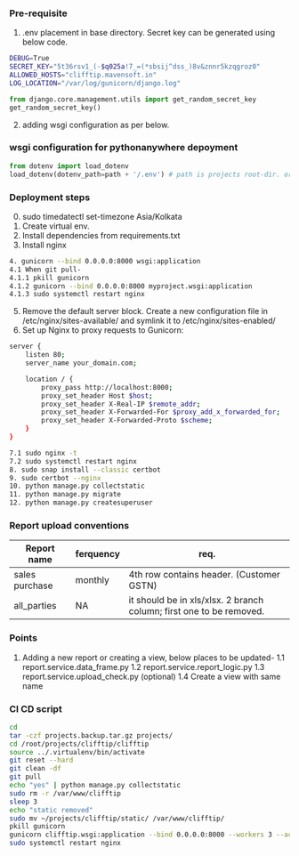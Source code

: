 ### Pre-requisite
1. .env placement in base directory. Secret key can be generated using below code.

```bash
DEBUG=True
SECRET_KEY="5t36rsv1_(-$q025a!7_=(*sbsij^dss_)8v&znnr5kzqgroz0"
ALLOWED_HOSTS="clifftip.mavensoft.in"
LOG_LOCATION="/var/log/gunicorn/django.log"

```
```python
from django.core.management.utils import get_random_secret_key  
get_random_secret_key()
```

2. adding wsgi configuration as per below.
### wsgi configuration for pythonanywhere depoyment

```python
from dotenv import load_dotenv
load_dotenv(dotenv_path=path + '/.env') # path is projects root-dir. or base-dir.
```


### Deployment steps
0. sudo timedatectl set-timezone Asia/Kolkata
1. Create virtual env.
2. Install dependencies from requirements.txt
3. Install nginx
```bash
4. gunicorn --bind 0.0.0.0:8000 wsgi:application
4.1 When git pull- 
4.1.1 pkill gunicorn
4.1.2 gunicorn --bind 0.0.0.0:8000 myproject.wsgi:application
4.1.3 sudo systemctl restart nginx
```
5. Remove the default server block. Create a new configuration file in /etc/nginx/sites-available/ and symlink it to /etc/nginx/sites-enabled/
6. Set up Nginx to proxy requests to Gunicorn:
```bash
server {
    listen 80;
    server_name your_domain.com;

    location / {
        proxy_pass http://localhost:8000;
        proxy_set_header Host $host;
        proxy_set_header X-Real-IP $remote_addr;
        proxy_set_header X-Forwarded-For $proxy_add_x_forwarded_for;
        proxy_set_header X-Forwarded-Proto $scheme;
    }
}
```
```bash
7.1 sudo nginx -t
7.2 sudo systemctl restart nginx
8. sudo snap install --classic certbot
9. sudo certbot --nginx
10. python manage.py collectstatic
11. python manage.py migrate
12. python manage.py createsuperuser
```

### Report upload conventions
|Report name|ferquency|req.|
|-|-|-|
|sales purchase|monthly|4th row contains header. (Customer GSTN)|
|all_parties|NA|it should be in xls/xlsx. 2 branch column; first one to be removed.|


### Points
1. Adding a new report or creating a view, below places to be updated-
1.1 report.service.data_frame.py
1.2 report.service.report_logic.py
1.3 report.service.upload_check.py (optional)
1.4 Create a view with same name

### CI CD script
```bash
cd
tar -czf projects.backup.tar.gz projects/
cd /root/projects/clifftip/clifftip
source ../.virtualenv/bin/activate
git reset --hard
git clean -df
git pull
echo "yes" | python manage.py collectstatic
sudo rm -r /var/www/clifftip
sleep 3
echo "static removed"
sudo mv ~/projects/clifftip/static/ /var/www/clifftip/
pkill gunicorn
gunicorn clifftip.wsgi:application --bind 0.0.0.0:8000 --workers 3 --access-logfile /var/log/gunicorn/access.log --error-logfile /var/log/gunicorn/error.log &
sudo systemctl restart nginx
```
